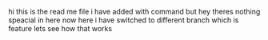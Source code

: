 hi this is the read me file i have added with command but hey theres nothing speacial in here
now here i have switched to different branch which is feature lets see how that works